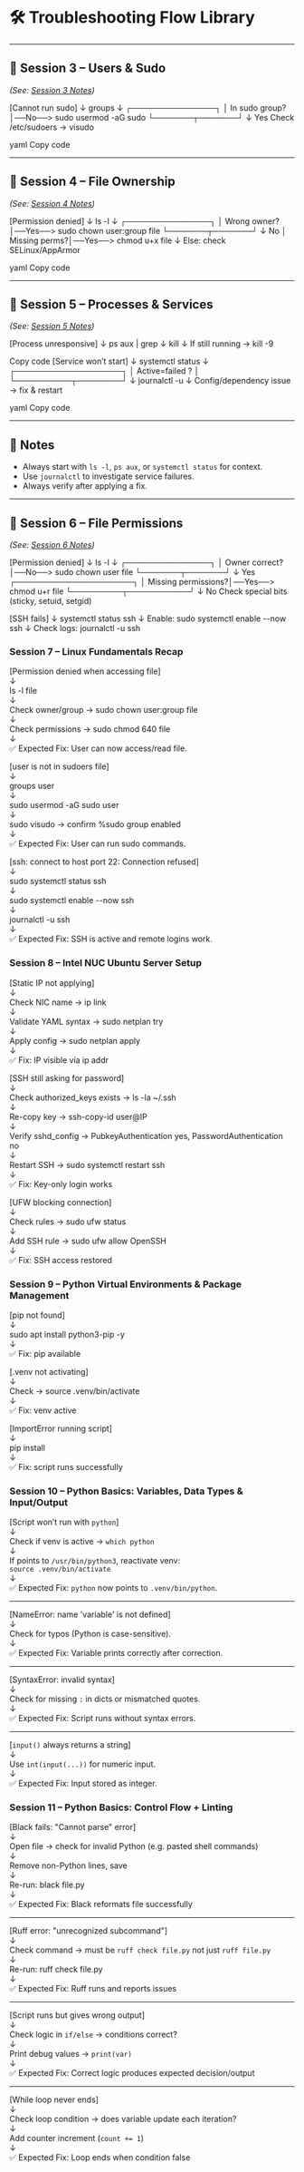 # 🛠️ Troubleshooting Flow Library  

---

## 🔹 Session 3 – Users & Sudo  
*(See: [Session 3 Notes](session_3.md))*  

[Cannot run sudo]
↓
groups <user>
↓
┌───────────────┐
│ In sudo group?│──No──> sudo usermod -aG sudo <user>
└───────┬───────┘
↓ Yes
Check /etc/sudoers → visudo

yaml
Copy code

---

## 🔹 Session 4 – File Ownership  
*(See: [Session 4 Notes](session_4.md))*  

[Permission denied]
↓
ls -l <file>
↓
┌───────────────┐
│ Wrong owner? │──Yes──> sudo chown user:group file
└───────┬───────┘
↓ No
│ Missing perms?│──Yes──> chmod u+x file
↓
Else: check SELinux/AppArmor

yaml
Copy code

---

## 🔹 Session 5 – Processes & Services  
*(See: [Session 5 Notes](session_5.md))*  

[Process unresponsive]
↓
ps aux | grep <name>
↓
kill <PID>
↓
If still running → kill -9 <PID>

Copy code
[Service won’t start]
↓
systemctl status <service>
↓
┌───────────────────┐
│ Active=failed ? │
└──────────┬────────┘
↓
journalctl -u <service>
↓
Config/dependency issue → fix & restart

yaml
Copy code

---

## 🔹 Notes
- Always start with `ls -l`, `ps aux`, or `systemctl status` for context.  
- Use `journalctl` to investigate service failures.  
- Always verify after applying a fix. 

---

## 🔹 Session 6 – File Permissions  
*(See: [Session 6 Notes](session_6.md))*  

[Permission denied]
↓
ls -l <file>
↓
┌───────────────┐
│ Owner correct?│──No──> sudo chown user file
└───────┬───────┘
↓ Yes
┌─────────────────────┐
│ Missing permissions?│──Yes──> chmod u+r file
└─────────┬───────────┘
↓ No
Check special bits (sticky, setuid, setgid)


[SSH fails]
    ↓
systemctl status ssh
    ↓
Enable: sudo systemctl enable --now ssh
    ↓
Check logs: journalctl -u ssh



### Session 7 – Linux Fundamentals Recap  

[Permission denied when accessing file]  
    ↓  
ls -l file  
    ↓  
Check owner/group → sudo chown user:group file  
    ↓  
Check permissions → sudo chmod 640 file  
    ↓  
✅ Expected Fix: User can now access/read file.  

[user is not in sudoers file]  
    ↓  
groups user  
    ↓  
sudo usermod -aG sudo user  
    ↓  
sudo visudo → confirm %sudo group enabled  
    ↓  
✅ Expected Fix: User can run sudo commands.  

[ssh: connect to host <IP> port 22: Connection refused]  
    ↓  
sudo systemctl status ssh  
    ↓  
sudo systemctl enable --now ssh  
    ↓  
journalctl -u ssh  
    ↓  
✅ Expected Fix: SSH is active and remote logins work.  


### Session 8 – Intel NUC Ubuntu Server Setup  

[Static IP not applying]  
    ↓  
Check NIC name → ip link  
    ↓  
Validate YAML syntax → sudo netplan try  
    ↓  
Apply config → sudo netplan apply  
    ↓  
✅ Fix: IP visible via ip addr  

[SSH still asking for password]  
    ↓  
Check authorized_keys exists → ls -la ~/.ssh  
    ↓  
Re-copy key → ssh-copy-id user@IP  
    ↓  
Verify sshd_config → PubkeyAuthentication yes, PasswordAuthentication no  
    ↓  
Restart SSH → sudo systemctl restart ssh  
    ↓  
✅ Fix: Key-only login works  

[UFW blocking connection]  
    ↓  
Check rules → sudo ufw status  
    ↓  
Add SSH rule → sudo ufw allow OpenSSH  
    ↓  
✅ Fix: SSH access restored  


### Session 9 – Python Virtual Environments & Package Management  

[pip not found]  
    ↓  
sudo apt install python3-pip -y  
    ↓  
✅ Fix: pip available  

[.venv not activating]  
    ↓  
Check → source .venv/bin/activate  
    ↓  
✅ Fix: venv active  

[ImportError running script]  
    ↓  
pip install <missing-package>  
    ↓  
✅ Fix: script runs successfully  

### Session 10 – Python Basics: Variables, Data Types & Input/Output  

[Script won’t run with `python`]  
    ↓  
Check if venv is active → `which python`  
    ↓  
If points to `/usr/bin/python3`, reactivate venv:  
`source .venv/bin/activate`  
    ↓  
✅ Expected Fix: `python` now points to `.venv/bin/python`.  

---

[NameError: name 'variable' is not defined]  
    ↓  
Check for typos (Python is case-sensitive).  
    ↓  
✅ Expected Fix: Variable prints correctly after correction.  

---

[SyntaxError: invalid syntax]  
    ↓  
Check for missing `:` in dicts or mismatched quotes.  
    ↓  
✅ Expected Fix: Script runs without syntax errors.  

---

[`input()` always returns a string]  
    ↓  
Use `int(input(...))` for numeric input.  
    ↓  
✅ Expected Fix: Input stored as integer.  


### Session 11 – Python Basics: Control Flow + Linting  

[Black fails: "Cannot parse" error]  
    ↓  
Open file → check for invalid Python (e.g. pasted shell commands)  
    ↓  
Remove non-Python lines, save  
    ↓  
Re-run: black file.py  
    ↓  
✅ Expected Fix: Black reformats file successfully  

---

[Ruff error: "unrecognized subcommand"]  
    ↓  
Check command → must be `ruff check file.py` not just `ruff file.py`  
    ↓  
Re-run: ruff check file.py  
    ↓  
✅ Expected Fix: Ruff runs and reports issues  

---

[Script runs but gives wrong output]  
    ↓  
Check logic in `if/else` → conditions correct?  
    ↓  
Print debug values → `print(var)`  
    ↓  
✅ Expected Fix: Correct logic produces expected decision/output  

---

[While loop never ends]  
    ↓  
Check loop condition → does variable update each iteration?  
    ↓  
Add counter increment (`count += 1`)  
    ↓  
✅ Expected Fix: Loop ends when condition false  

